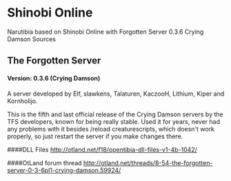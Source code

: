 # Shinobi Online
Narutibia based on Shinobi Online with Forgotten Server 0.3.6 Crying Damson Sources

## The Forgotten Server

#### Version: 0.3.6 (Crying Damson)

A server developed by Elf, slawkens, Talaturen, KaczooH, Lithium, Kiper and Kornholijo.

This is the fifth and last official release of the Crying Damson servers by the TFS developers, known for being really stable. 
Used it for years, never had any problems with it besides /reload creaturescripts, which doesn't work properly, so just restart the server if you make changes there. 

####DLL Files
http://otland.net/f18/opentibia-dll-files-v1-4b-1042/

####OtLand forum thread
http://otland.net/threads/8-54-the-forgotten-server-0-3-6pl1-crying-damson.59924/
